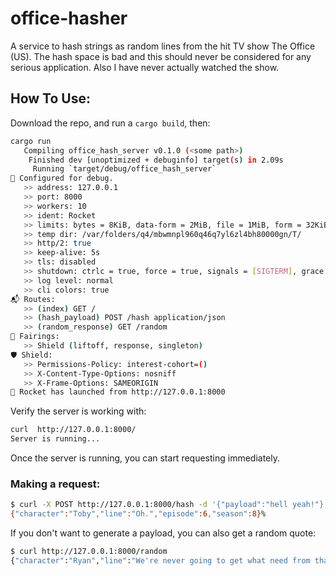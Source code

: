 # office-hasher
A service to hash strings as random lines from the hit TV show The Office (US).
The hash space is bad and this should never be considered for any serious application.
Also I have never actually watched the show.

## How To Use:
Download the repo, and run a `cargo build`, then:
```bash
cargo run
   Compiling office_hash_server v0.1.0 (<some path>)
    Finished dev [unoptimized + debuginfo] target(s) in 2.09s
     Running `target/debug/office_hash_server`
🔧 Configured for debug.
   >> address: 127.0.0.1
   >> port: 8000
   >> workers: 10
   >> ident: Rocket
   >> limits: bytes = 8KiB, data-form = 2MiB, file = 1MiB, form = 32KiB, json = 1MiB, msgpack = 1MiB, string = 8KiB
   >> temp dir: /var/folders/q4/mbwmnpl960q46q7yl6zl4bh80000gn/T/
   >> http/2: true
   >> keep-alive: 5s
   >> tls: disabled
   >> shutdown: ctrlc = true, force = true, signals = [SIGTERM], grace = 2s, mercy = 3s
   >> log level: normal
   >> cli colors: true
📬 Routes:
   >> (index) GET /
   >> (hash_payload) POST /hash application/json
   >> (random_response) GET /random
📡 Fairings:
   >> Shield (liftoff, response, singleton)
🛡️ Shield:
   >> Permissions-Policy: interest-cohort=()
   >> X-Content-Type-Options: nosniff
   >> X-Frame-Options: SAMEORIGIN
🚀 Rocket has launched from http://127.0.0.1:8000
```
Verify the server is working with:
```bash
curl  http://127.0.0.1:8000/      
Server is running...
```


Once the server is running, you can start requesting immediately.
### Making a request:
```bash
$ curl -X POST http://127.0.0.1:8000/hash -d '{"payload":"hell yeah!"}' -H 'Content-Type: application/json'
{"character":"Toby","line":"Oh.","episode":6,"season":8}%       
```

If you don't want to generate a payload, you can also get a random quote:
```bash
$ curl http://127.0.0.1:8000/random
{"character":"Ryan","line":"We're never going to get what need from that guy. [still shaking head, pats Kevin on the shoulder and walks out of the kitchen]","episode":2,"season":5
```